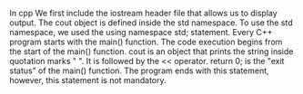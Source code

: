 In cpp We first include the iostream header file that allows us to display output. The cout object is defined inside the std namespace. To use the std namespace, we used the using namespace std; statement. Every C++ program starts with the main() function. The code execution begins from the start of the main() function. cout is an object that prints the string inside quotation marks " ". It is followed by the << operator. return 0; is the "exit status" of the main() function. The program ends with this statement, however, this statement is not mandatory.
